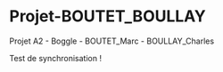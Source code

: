 # Projet-BOUTET_BOULLAY
Projet A2 - Boggle - BOUTET_Marc - BOULLAY_Charles

Test de synchronisation !
